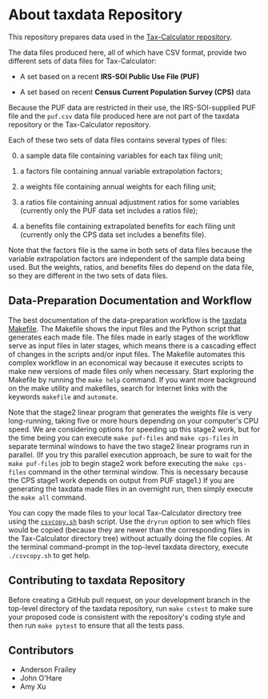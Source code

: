 About taxdata Repository
========================

This repository prepares data used in the [Tax-Calculator
repository](https://github.com/open-source-economics/Tax-Calculator).

The data files produced here, all of which have CSV format, provide
two different sets of data files for Tax-Calculator:

- A set based on a recent **IRS-SOI Public Use File (PUF)**

- A set based on recent **Census Current Population Survey (CPS)** data

Because the PUF data are restricted in their use, the IRS-SOI-supplied
PUF file and the `puf.csv` data file produced here are not part of the
taxdata repository or the Tax-Calculator repository.

Each of these two sets of data files contains several types of files:

0. a sample data file containing variables for each tax filing unit;

1. a factors file containing annual variable extrapolation factors;

2. a weights file containing annual weights for each filing unit;

3. a ratios file containing annual adjustment ratios for some variables
   (currently only the PUF data set includes a ratios file);

4. a benefits file containing extrapolated benefits for each filing unit
   (currently only the CPS data set includes a benefits file).

Note that the factors file is the same in both sets of data files
because the variable extrapolation factors are independent of the
sample data being used.  But the weights, ratios, and benefits files
do depend on the data file, so they are different in the two sets of
data files.


Data-Preparation Documentation and Workflow
-------------------------------------------

The best documentation of the data-preparation workflow is the
[taxdata Makefile](Makefile).  The Makefile shows the input files and
the Python script that generates each made file.  The files made in
early stages of the workflow serve as input files in later stages,
which means there is a cascading effect of changes in the scripts
and/or input files.  The Makefile automates this complex workflow in
an economical way because it executes scripts to make new versions of
made files only when necessary.  Start exploring the Makefile by
running the `make help` command.  If you want more background on the
make utility and makefiles, search for Internet links with the
keywords `makefile` and `automate`.

Note that the stage2 linear program that generates the weights file is
very long-running, taking five or more hours depending on your
computer's CPU speed.  We are considering options for speeding up this
stage2 work, but for the time being you can execute `make puf-files`
and `make cps-files` in separate terminal windows to have the two
stage2 linear programs run in parallel.  (If you try this parallel
execution approach, be sure to wait for the `make puf-files` job to
begin stage2 work before executing the `make cps-files` command in
the other terminal window.  This is necessary because the CPS stage1
work depends on output from PUF stage1.)  If you are generating the
taxdata made files in an overnight run, then simply execute the `make
all` command.

You can copy the made files to your local Tax-Calculator directory
tree using the [`csvcopy.sh`](csvcopy.sh) bash script.  Use the `dryrun`
option to see which files would be copied (because they are newer than
the corresponding files in the Tax-Calculator directory tree) without
actually doing the file copies.  At the terminal command-prompt in the
top-level taxdata directory, execute `./csvcopy.sh` to get help.


Contributing to taxdata Repository
----------------------------------

Before creating a GitHub pull request, on your development branch in
the top-level directory of the taxdata repository, run `make cstest`
to make sure your proposed code is consistent with the repository's
coding style and then run `make pytest` to ensure that all the tests
pass.


Contributors
------------
- Anderson Frailey
- John O'Hare
- Amy Xu
